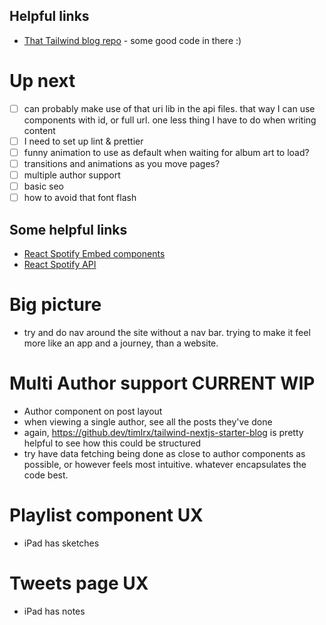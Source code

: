 ## Helpful links
- [That Tailwind blog repo](https://github.com/timlrx/tailwind-nextjs-starter-blog) - some good code in there :)

# Up next
- [ ] can probably make use of that uri lib in the api files. that way I can use components with id, or full url. one less thing I have to do when writing content
- [ ] I need to set up lint & prettier
- [ ] funny animation to use as default when waiting for album art to load?
- [ ] transitions and animations as you move pages?
- [ ] multiple author support
- [ ] basic seo
- [ ] how to avoid that font flash

## Some helpful links
- [React Spotify Embed components](https://github.com/ctjlewis/react-spotify-embed)
- [React Spotify API](https://github.com/idanlo/react-spotify-api)

# Big picture
- try and do nav around the site without a nav bar. trying to make it feel more like an app and a journey, than a website.

# Multi Author support **CURRENT WIP**
- Author component on post layout
- when viewing a single author, see all the posts they've done
- again, https://github.dev/timlrx/tailwind-nextjs-starter-blog is pretty helpful to see how this could be structured
- try have data fetching being done as close to author components as possible, or however feels most intuitive. whatever encapsulates the code best.

# Playlist component UX
- iPad has sketches

# Tweets page UX
- iPad has notes